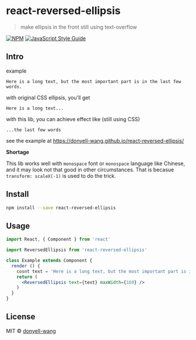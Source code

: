 # react-reversed-ellipsis

> make ellipsis in the front still using text-overflow

[![NPM](https://img.shields.io/npm/v/react-reversed-ellipsis.svg)](https://www.npmjs.com/package/react-reversed-ellipsis) [![JavaScript Style Guide](https://img.shields.io/badge/code_style-standard-brightgreen.svg)](https://standardjs.com)

## Intro

example

`Here is a long text, but the most important part is in the last few words.`

with original CSS ellipsis, you'll get

`Here is a long text...`

with this lib, you can achieve effect like (still using CSS)

`...the last few words`

see the example at https://donyell-wang.github.io/react-reversed-ellipsis/

**Shortage**

This lib works well with `monospace` font or `monospace` language like Chinese, and it may look not that good in other circumstances. That is becasue `transform: scaleX(-1)` is used to do the trick.


## Install

```bash
npm install --save react-reversed-ellipsis
```

## Usage

```jsx
import React, { Component } from 'react'

import ReversedEllipsis from 'react-reversed-ellipsis'

class Example extends Component {
  render () {
    cosnt text = 'Here is a long text, but the most important part is in the last few words.'
    return (
      <ReversedEllipsis text={text} maxWidth={160} />
    )
  }
}
```

## License

MIT © [donyell-wang](https://github.com/donyell-wang)
